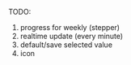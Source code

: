 TODO:

1. progress for weekly (stepper)
2. realtime update (every minute)
3. default/save selected value
4. icon
